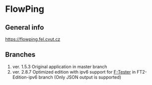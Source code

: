 FlowPing
===========
## General info
https://flowping.fel.cvut.cz

## Branches
1) ver. 1.5.3 Original application in master branch
2) ver. 2.8.7 Optimized edition with ipv6 support for [F-Tester](https://f-tester.fel.cvut.cz/en) in FT2-Edition-ipv6 branch (Only JSON output is supported)
